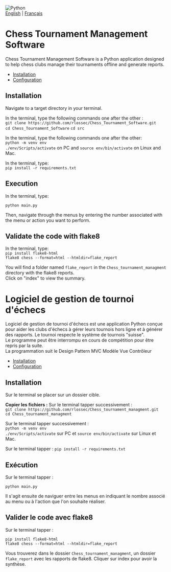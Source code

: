 ![Python](https://img.shields.io/badge/python-3670A0?style=for-the-badge&logo=python&logoColor=ffdd54)  
[English](#english-readme) | [Français](#french-readme)
# Chess Tournament Management Software
<a name="english-readme"></a>
Chess Tournament Management Software is a Python application designed to help chess clubs manage their tournaments offline and generate reports.

- [Installation](#installation-english)  
- [Configuration](#configuration-english)  

## Installation
<a name="installation-english"></a>

Navigate to a target directory in your terminal.

In the terminal, type the following commands one after the other :  
`git clone https://github.com/rlossec/Chess_Tournament_Software.git`  
`cd Chess_Tournament_Software`
`cd src`

In the terminal, type the following commands one after the other:  
`python -m venv env`  
`./env/Scripts/activate` on PC and `source env/bin/activate` on Linux and Mac.  

In the terminal, type:  
`pip install -r requirements.txt`

## Execution
In the terminal, type:

`python main.py`

Then, navigate through the menus by entering the number associated with the menu or action you want to perform.

## Validate the code with flake8
In the terminal, type:  
`pip install flake8-html`  
`flake8 chess --format=html --htmldir=flake_report`  

You will find a folder named `flake_report` in the `Chess_tournament_managment` directory with the flake8 reports.  
Click on "index" to view the summary.

# Logiciel de gestion de tournoi d'échecs
<a name="french-readme"></a>

Logiciel de gestion de tournoi d'échecs est une application Python conçue pour aider les clubs d'échecs à gérer leurs tournois hors ligne et à générer des rapports.
Le tournoi respecte le système de tournois "suisse".  
Le programme peut être interrompu en cours de compétition pour être repris par la suite.  
La programmation suit le Design Pattern MVC Modèle Vue Contrôleur

- [Installation](#installation-français)  
- [Configuration](#configuration-français)  

## Installation
<a name="installation-français"></a>


Sur le terminal se placer sur un dossier cible.

**Copier les fichiers :**
Sur le terminal tapper successivement :  
`git clone https://github.com/rlossec/Chess_tournament_managment.git`  
`cd Chess_tournament_managment`  

Sur le terminal tapper successivement :  
`python -m venv env`  
`./env/Scripts/activate` sur PC et `source env/bin/activate` sur Linux et Mac.  

Sur le terminal tapper :
`pip install -r requirements.txt`



## Exécution
Sur le terminal tapper :

`python main.py`

Il s'agit ensuite de naviguer entre les menus en indiquant le nombre associé au menu ou à l'action que l'on souhaite réaliser.


## Valider le code avec flake8
Sur le terminal tapper :

`pip install flake8-html`  
`flake8 chess --format=html --htmldir=flake_report`  

Vous trouverez dans le dossier `Chess_tournament_managment`, un dossier `flake_report` avec les rapports de flake8.
Cliquer sur index pour avoir la synthèse.